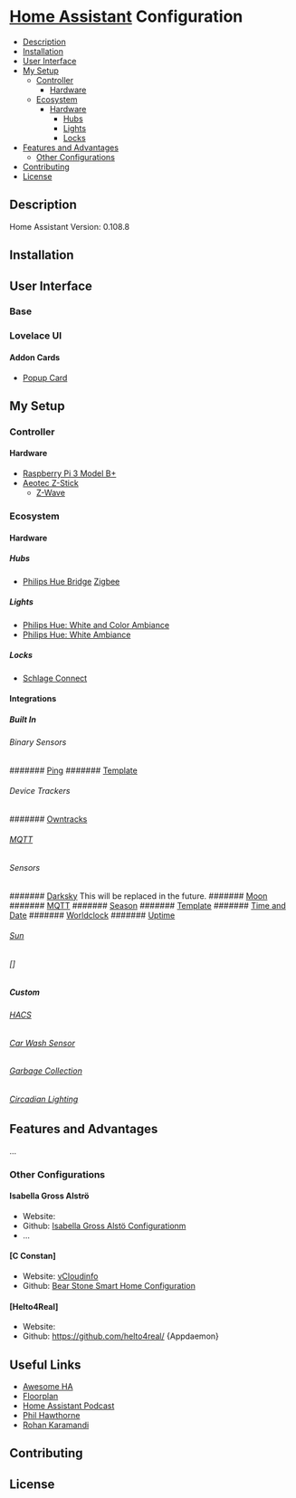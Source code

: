 # [Home Assistant](https://home-assistant.io/) Configuration

- [Description](#description)
- [Installation](#installation)
- [User Interface](#user-interface)
- [My Setup](#my-setup)
  - [Controller](#controller)
    - [Hardware](#hardware)
  - [Ecosystem](#ecosystem)
    - [Hardware](#hardware)
      - [Hubs](#hubs)
      - [Lights](#lights)
      - [Locks](#locks)
- [Features and Advantages](#features-and-advantages)
  - [Other Configurations](#other-configurations)
- [Contributing](#contributing)
- [License](#license)

## Description
Home Assistant Version: 0.108.8

## Installation

## User Interface
### Base
### Lovelace UI
#### Addon Cards
- [Popup Card](https://github.com/thomasloven/lovelace-popup-card)

## My Setup
### Controller
#### Hardware
- [Raspberry Pi 3 Model B+](https://www.raspberrypi.org/products/raspberry-pi-3-model-b-plus/)
- [Aeotec Z-Stick](https://aeotec.com/z-wave-usb-stick)
  - [Z-Wave](https://z-wave.com)

### Ecosystem
#### Hardware
##### Hubs
- [Philips Hue Bridge](https://www2.meethue.com/en-us/p/hue-bridge/046677458478)
  [Zigbee](https://www.zigbee.org)
##### Lights
- [Philips Hue: White and Color Ambiance](https://www2.meethue.com/en-us/p/hue-white-and-color-ambiance-single-bulb-e26/046677530211)
- [Philips Hue: White Ambiance](https://www2.meethue.com/en-us/p/hue-white-ambiance-dual-pack-e26/046677530303)
##### Locks
- [Schlage Connect](https://www.schlage.com/en/home/smart-locks/connect.html)

#### Integrations
##### Built In
###### Binary Sensors
####### [Ping](https://home-assistant.io/)
####### [Template](https://home-assistant.io/)
###### Device Trackers
####### [Owntracks](https://home-assistant.io/)
###### [MQTT](https://home-assistant.io)
###### Sensors
####### [Darksky](https://home-assistant.io/) This will be replaced in the future.
####### [Moon](https://home-assistant.io/)
####### [MQTT](https://home-assistant.io/)
####### [Season](https://home-assistant.io/)
####### [Template](https://home-assistant.io/)
####### [Time and Date](https://home-assistant.io/)
####### [Worldclock](https://home-assistant.io/)
####### [Uptime](https://home-assistant.io/)
###### [Sun](https://home-assistant.io/)
###### []

##### Custom
###### [HACS](https://github.com/)
###### [Car Wash Sensor](https://github.com)
###### [Garbage Collection](https://github.com)
###### [Circadian Lighting](https://github.com)

## Features and Advantages
...

### Other Configurations
#### Isabella Gross Alströ
- Website:
- Github: [Isabella Gross Alstö Configurationm](https://github.com/isabellaalstrom/HomeAssistantConfiguration)
- ...
#### [C Constan]
- Website: [vCloudinfo](https://www.vcloudinfo.com/?m=1)
- Github: [Bear Stone Smart Home Configuration](https://github.com/CCOSTAN/Home-AssistantConfig)

#### [Helto4Real]
- Website:
- Github: https://github.com/helto4real/ {Appdaemon}

## Useful Links
- [Awesome HA](https://www.awesome-ha.com/)
- [Floorplan](https://github.com/pkozul/ha-floorplan)
- [Home Assistant Podcast](https://hasspodcast.io)
- [Phil Hawthorne](https://philhawthorne.com)
- [Rohan Karamandi](https://pages.karamandi.com)

## Contributing

## License
